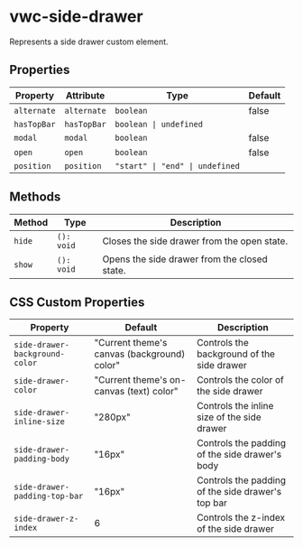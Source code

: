 # vwc-side-drawer

Represents a side drawer custom element.

## Properties

| Property    | Attribute   | Type                            | Default |
| ----------- | ----------- | ------------------------------- | ------- |
| `alternate` | `alternate` | `boolean`                       | false   |
| `hasTopBar` | `hasTopBar` | `boolean \| undefined`          |         |
| `modal`     | `modal`     | `boolean`                       | false   |
| `open`      | `open`      | `boolean`                       | false   |
| `position`  | `position`  | `"start" \| "end" \| undefined` |         |

## Methods

| Method | Type       | Description                                  |
| ------ | ---------- | -------------------------------------------- |
| `hide` | `(): void` | Closes the side drawer from the open state.  |
| `show` | `(): void` | Opens the side drawer from the closed state. |


## CSS Custom Properties

| Property                       | Default                                     | Description                                       |
| ------------------------------ | ------------------------------------------- | ------------------------------------------------- |
| `side-drawer-background-color` | "Current theme's canvas (background) color" | Controls the background of the side drawer        |
| `side-drawer-color`            | "Current theme's on-canvas (text) color"    | Controls the color of the side drawer             |
| `side-drawer-inline-size`      | "280px"                                     | Controls the inline size of the side drawer       |
| `side-drawer-padding-body`     | "16px"                                      | Controls the padding of the side drawer's body    |
| `side-drawer-padding-top-bar`  | "16px"                                      | Controls the padding of the side drawer's top bar |
| `side-drawer-z-index`          | 6                                           | Controls the z-index of the side drawer           |
